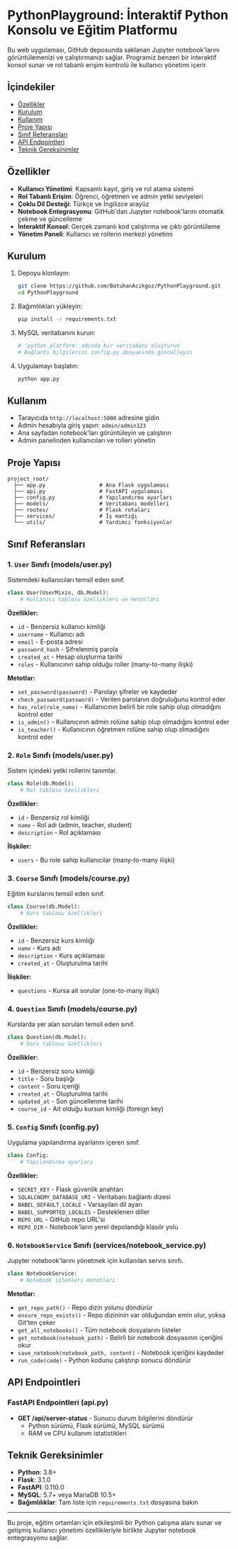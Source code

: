 # PythonPlayground: İnteraktif Python Konsolu ve Eğitim Platformu

Bu web uygulaması, GitHub deposunda saklanan Jupyter notebook'larını görüntülemenizi ve çalıştırmanızı sağlar. Programiz benzeri bir interaktif konsol sunar ve rol tabanlı erişim kontrolü ile kullanıcı yönetimi içerir.

## İçindekiler
- [Özellikler](#özellikler)
- [Kurulum](#kurulum)
- [Kullanım](#kullanım)
- [Proje Yapısı](#proje-yapısı)
- [Sınıf Referansları](#sınıf-referansları)
- [API Endpointleri](#api-endpointleri)
- [Teknik Gereksinimler](#teknik-gereksinimler)

## Özellikler

- **Kullanıcı Yönetimi**: Kapsamlı kayıt, giriş ve rol atama sistemi
- **Rol Tabanlı Erişim**: Öğrenci, öğretmen ve admin yetki seviyeleri
- **Çoklu Dil Desteği**: Türkçe ve İngilizce arayüz
- **Notebook Entegrasyonu**: GitHub'dan Jupyter notebook'larını otomatik çekme ve güncelleme
- **İnteraktif Konsol**: Gerçek zamanlı kod çalıştırma ve çıktı görüntüleme
- **Yönetim Paneli**: Kullanıcı ve rollerin merkezi yönetimi

## Kurulum

1. Depoyu klonlayın:
   ```bash
   git clone https://github.com/BatuhanAcikgoz/PythonPlayground.git
   cd PythonPlayground
   ```

2. Bağımlılıkları yükleyin:
   ```bash
   pip install -r requirements.txt
   ```

3. MySQL veritabanını kurun:
   ```bash
   # 'python_platform' adında bir veritabanı oluşturun
   # Bağlantı bilgilerini config.py dosyasında güncelleyin
   ```

4. Uygulamayı başlatın:
   ```bash
   python app.py
   ```

## Kullanım

- Tarayıcıda `http://localhost:5000` adresine gidin
- Admin hesabıyla giriş yapın: `admin/admin123`
- Ana sayfadan notebook'ları görüntüleyin ve çalıştırın
- Admin panelinden kullanıcıları ve rolleri yönetin

## Proje Yapısı

```
project_root/
  ├── app.py                 # Ana Flask uygulaması
  ├── api.py                 # FastAPI uygulaması
  ├── config.py              # Yapılandırma ayarları
  ├── models/                # Veritabanı modelleri
  ├── routes/                # Flask rotaları
  ├── services/              # İş mantığı 
  └── utils/                 # Yardımcı fonksiyonlar
```

## Sınıf Referansları

### 1. `User` Sınıfı (models/user.py)

Sistemdeki kullanıcıları temsil eden sınıf.

```python
class User(UserMixin, db.Model):
    # Kullanıcı tablosu özellikleri ve metotları
```

**Özellikler:**
- `id` - Benzersiz kullanıcı kimliği
- `username` - Kullanıcı adı
- `email` - E-posta adresi
- `password_hash` - Şifrelenmiş parola
- `created_at` - Hesap oluşturma tarihi
- `roles` - Kullanıcının sahip olduğu roller (many-to-many ilişki)

**Metotlar:**
- `set_password(password)` - Parolayı şifreler ve kaydeder
- `check_password(password)` - Verilen parolanın doğruluğunu kontrol eder
- `has_role(role_name)` - Kullanıcının belirli bir role sahip olup olmadığını kontrol eder
- `is_admin()` - Kullanıcının admin rolüne sahip olup olmadığını kontrol eder
- `is_teacher()` - Kullanıcının öğretmen rolüne sahip olup olmadığını kontrol eder

### 2. `Role` Sınıfı (models/user.py)

Sistem içindeki yetki rollerini tanımlar.

```python
class Role(db.Model):
    # Rol tablosu özellikleri
```

**Özellikler:**
- `id` - Benzersiz rol kimliği
- `name` - Rol adı (admin, teacher, student)
- `description` - Rol açıklaması

**İlişkiler:**
- `users` - Bu role sahip kullanıcılar (many-to-many ilişki)

### 3. `Course` Sınıfı (models/course.py)

Eğitim kurslarını temsil eden sınıf.

```python
class Course(db.Model):
    # Kurs tablosu özellikleri
```

**Özellikler:**
- `id` - Benzersiz kurs kimliği
- `name` - Kurs adı
- `description` - Kurs açıklaması
- `created_at` - Oluşturulma tarihi

**İlişkiler:**
- `questions` - Kursa ait sorular (one-to-many ilişki)

### 4. `Question` Sınıfı (models/course.py)

Kurslarda yer alan soruları temsil eden sınıf.

```python
class Question(db.Model):
    # Soru tablosu özellikleri
```

**Özellikler:**
- `id` - Benzersiz soru kimliği
- `title` - Soru başlığı
- `content` - Soru içeriği
- `created_at` - Oluşturulma tarihi
- `updated_at` - Son güncellenme tarihi
- `course_id` - Ait olduğu kursun kimliği (foreign key)

### 5. `Config` Sınıfı (config.py)

Uygulama yapılandırma ayarlarını içeren sınıf.

```python
class Config:
    # Yapılandırma ayarları
```

**Özellikler:**
- `SECRET_KEY` - Flask güvenlik anahtarı
- `SQLALCHEMY_DATABASE_URI` - Veritabanı bağlantı dizesi
- `BABEL_DEFAULT_LOCALE` - Varsayılan dil ayarı
- `BABEL_SUPPORTED_LOCALES` - Desteklenen diller
- `REPO_URL` - GitHub repo URL'si
- `REPO_DIR` - Notebook'ların yerel depolandığı klasör yolu

### 6. `NotebookService` Sınıfı (services/notebook_service.py)

Jupyter notebook'larını yönetmek için kullanılan servis sınıfı.

```python
class NotebookService:
    # Notebook işlemleri metotları
```

**Metotlar:**
- `get_repo_path()` - Repo dizin yolunu döndürür
- `ensure_repo_exists()` - Repo dizininin var olduğundan emin olur, yoksa Git'ten çeker
- `get_all_notebooks()` - Tüm notebook dosyalarını listeler
- `get_notebook(notebook_path)` - Belirli bir notebook dosyasının içeriğini okur
- `save_notebook(notebook_path, content)` - Notebook içeriğini kaydeder
- `run_code(code)` - Python kodunu çalıştırıp sonucu döndürür

## API Endpointleri

### FastAPI Endpointleri (api.py)

- **GET /api/server-status** - Sunucu durum bilgilerini döndürür
  - Python sürümü, Flask sürümü, MySQL sürümü
  - RAM ve CPU kullanım istatistikleri

## Teknik Gereksinimler

- **Python**: 3.8+
- **Flask**: 3.1.0
- **FastAPI**: 0.110.0
- **MySQL**: 5.7+ veya MariaDB 10.5+
- **Bağımlılıklar**: Tam liste için `requirements.txt` dosyasına bakın

---

Bu proje, eğitim ortamları için etkileşimli bir Python çalışma alanı sunar ve gelişmiş kullanıcı yönetimi özellikleriyle birlikte Jupyter notebook entegrasyonu sağlar.
